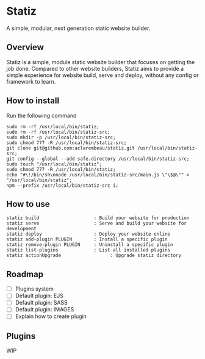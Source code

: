 # Statiz

A simple, modular, next generation static website builder.

## Overview

Statiz is a simple, module static website builder that focuses on getting the job done. Compared to other website
builders, Statiz aims to provide a simple experience for website build, serve and deploy, without any config or
framework to learn.

## How to install

Run the following command

```
sudo rm -rf /usr/local/bin/statiz;
sudo rm -rf /usr/local/bin/statiz-src;
sudo mkdir -p /usr/local/bin/statiz-src; 
sudo chmod 777 -R /usr/local/bin/statiz-src;
git clone git@github.com:aclarembeau/statiz.git /usr/local/bin/statiz-src; 
git config --global --add safe.directory /usr/local/bin/statiz-src;
sudo touch "/usr/local/bin/statiz";
sudo chmod 777 -R /usr/local/bin/statiz;
echo "#\!/bin/sh\nnode /usr/local/bin/statiz-src/main.js \"\$@\"" > "/usr/local/bin/statiz";
npm --prefix /usr/local/bin/statiz-src i;  
```

## How to use

```
statiz build                    : Build your website for production
statiz serve                    : Serve and build your website for development
statiz deploy                   : Deploy your website online
statiz add-plugin PLUGIN        : Install a specific plugin
statiz remove-plugin PLUGIN     : Uninstall a specific plugin
statiz list-plugins             : List all installed plugins
statiz actionUpgrade                  : Upgrade statiz directory 
```

## Roadmap

- [ ] Plugins system
- [ ] Default plugin: EJS
- [ ] Default plugin: SASS
- [ ] Default plugin: IMAGES
- [ ] Explain how to create plugin

## Plugins

WIP 
